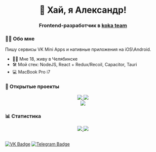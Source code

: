 <div id="header" align="center">
  <h1>👋 Хай, я Александр!</h1>
  <h3>
    Frontend-разработчик в <a href="https://vk.com/club207242736" target="_blank">koka team</a>
  </h3>
</div>

### 👨‍💻 Обо мне

Пишу сервисы VK Mini Apps и нативные приложения на iOS\Android.

- 🏃‍♂️ Мне 18, живу в Челябинске
- 🛠️ Мой стек: NodeJS, React + Redux/Recoil, Capacitor, Tauri 
- 💻 MacBook Pro i7

### 💼 Открытые проекты
<div id="stats" align="center">
  <a href="https://github.com/reyzitwo/vk-mini-app-boilerplate">
    <img src="https://github-readme-stats.vercel.app/api/pin/?username=reyzitwo&repo=vk-mini-app-boilerplate&theme=nord&update=true&cache=false"/>
  <a/>
  
  <a href="https://github.com/kokateam/router-vkminiapps">
    <img src="https://github-readme-stats.vercel.app/api/pin/?username=kokateam&repo=router-vkminiapps&theme=nord"/>
  <a/>
</div>
<div id="stats" align="center">
  <a href="https://github.com/reyzitwo/autodeploy-git">
    <img src="https://github-readme-stats.vercel.app/api/pin/?username=reyzitwo&repo=autodeploy-git&theme=nord&update=true&cache=false"/>
  <a/>
</div>

### 📊 Статистика
<div id="stats" align="center">
  <a href="#">
    <img src="https://github-readme-stats.vercel.app/api?username=reyzitwo&show_icons=true&theme=nord"/>
  <a/>
	
  <a href="#">
    <img src="http://github-profile-summary-cards.vercel.app/api/cards/productive-time?username=reyzitwo&theme=nord_dark&utcOffset=5"/>
  <a/>
</div>

<br/>

[![VK Badge](https://img.shields.io/badge/VK-Profile-informational?style=flat&logo=vk&logoColor=white&color=0D76A8)](https://vk.com/id566935204)
[![Telegram Badge](https://img.shields.io/badge/Telegram-Write-informational?style=flat&logo=telegram&logoColor=white&color=0D76A8)](https://t.me/reyzitwo)
